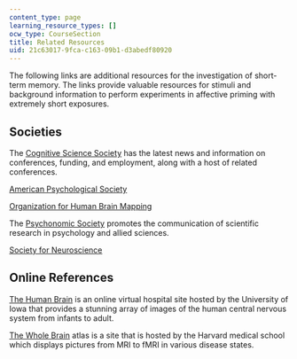 ```yaml
---
content_type: page
learning_resource_types: []
ocw_type: CourseSection
title: Related Resources
uid: 21c63017-9fca-c163-09b1-d3abedf80920
---
```


The following links are additional resources for the investigation of short-term memory. The links provide valuable resources for stimuli and background information to perform experiments in affective priming with extremely short exposures.

Societies
---------

The [Cognitive Science Society](http://www.cognitivesciencesociety.org/) has the latest news and information on conferences, funding, and employment, along with a host of related conferences.

[American Psychological Society](http://www.psychologicalscience.org/)

[Organization for Human Brain Mapping](http://www.humanbrainmapping.org/)

The [Psychonomic Society](http://www.psychonomic.org/) promotes the communication of scientific research in psychology and allied sciences.

[Society for Neuroscience](http://www.sfn.org/)

Online References
-----------------

[The Human Brain](http://www.vh.org/Providers/Textbooks/BrainAnatomy/BrainAnatomy.html) is an online virtual hospital site hosted by the University of Iowa that provides a stunning array of images of the human central nervous system from infants to adult.

[The Whole Brain](http://www.med.harvard.edu/AANLIB/home.html) atlas is a site that is hosted by the Harvard medical school which displays pictures from MRI to fMRI in various disease states.